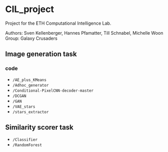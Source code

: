 # CIL_project
Project for the ETH Computational Intelligence Lab.

Authors: Sven Kellenberger, Hannes Pfamatter, Till Schnabel, Michelle Woon
Group: Galaxy Crusaders

## Image generation task
### code
- ```/AE_plus_KMeans```
- ```/Adhoc_generator```
- ```/Conditional-PixelCNN-decoder-master```
- ```/DCGAN```
- ```/GAN```
- ```/VAE_stars```
- ```/stars_extractor```

## Similarity scorer task
- ```/Classifier```
- ```/RandomForest```